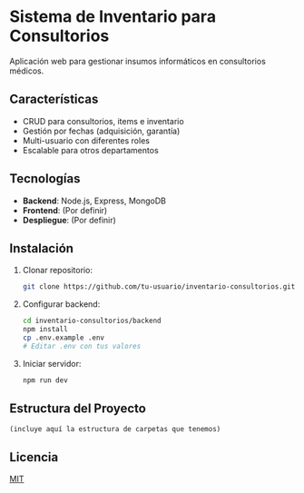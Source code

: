 # Sistema de Inventario para Consultorios

Aplicación web para gestionar insumos informáticos en consultorios médicos.

## Características

- CRUD para consultorios, items e inventario
- Gestión por fechas (adquisición, garantía)
- Multi-usuario con diferentes roles
- Escalable para otros departamentos

## Tecnologías

- **Backend**: Node.js, Express, MongoDB
- **Frontend**: (Por definir)
- **Despliegue**: (Por definir)

## Instalación

1. Clonar repositorio:
   ```bash
   git clone https://github.com/tu-usuario/inventario-consultorios.git
   ```

2. Configurar backend:
   ```bash
   cd inventario-consultorios/backend
   npm install
   cp .env.example .env
   # Editar .env con tus valores
   ```

3. Iniciar servidor:
   ```bash
   npm run dev
   ```

## Estructura del Proyecto

```
(incluye aquí la estructura de carpetas que tenemos)
```

## Licencia

[MIT](LICENSE)